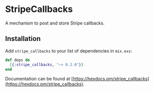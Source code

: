 # StripeCallbacks

A mechanism to post and store Stripe callbacks.

## Installation

Add `stripe_callbacks` to your list of dependencies in `mix.exs`:

```elixir
def deps do
  [{:stripe_callbacks, "~> 0.2.0"}]
end
```

Documentation can
be found at [https://hexdocs.pm/stripe_callbacks](https://hexdocs.pm/stripe_callbacks).

